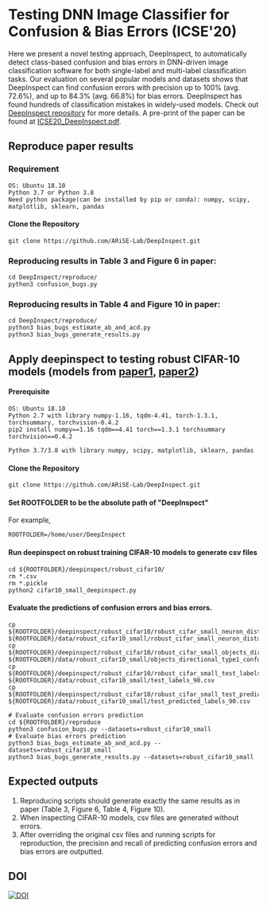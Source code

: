 # Testing DNN Image Classifier for Confusion & Bias Errors  (ICSE'20)

Here we present a novel testing approach, DeepInspect, to automatically detect class-based confusion and bias errors in DNN-driven image classification software for both single-label and multi-label classification tasks. Our evaluation on several popular models and datasets shows that DeepInspect can find confusion errors with precision up to 100% (avg. 72.6%), and up to 84.3% (avg. 66.8%) for bias errors. DeepInspect has found hundreds of classification mistakes in widely-used models. 
Check out [DeepInspect repository](https://github.com/ARiSE-Lab/DeepInspect) for more details. A pre-print of the paper can be found at [ICSE20_DeepInspect.pdf](https://yuchi1989.github.io/papers/ICSE20_DeepInspect.pdf). 

## Reproduce paper results

### Requirement
```
OS: Ubuntu 18.10   
Python 3.7 or Python 3.8   
Need python package(can be installed by pip or conda): numpy, scipy, matplotlib, sklearn, pandas   
```
#### Clone the Repository
```
git clone https://github.com/ARiSE-Lab/DeepInspect.git
```
### Reproducing results in Table 3 and Figure 6 in paper:  
```
cd DeepInspect/reproduce/
python3 confusion_bugs.py
```

### Reproducing results in Table 4 and Figure 10 in paper:
```
cd DeepInspect/reproduce/
python3 bias_bugs_estimate_ab_and_acd.py
python3 bias_bugs_generate_results.py
```


## Apply deepinspect to testing robust CIFAR-10 models (models from [paper1](http://papers.nips.cc/paper/8060-scaling-provable-adversarial-defenses.pdf), [paper2](https://arxiv.org/abs/1811.02625))

#### Prerequisite
```
OS: Ubuntu 18.10  
Python 2.7 with library numpy-1.16, tqdm-4.41, torch-1.3.1, torchsummary, torchvision-0.4.2  
pip2 install numpy==1.16 tqdm==4.41 torch==1.3.1 torchsummary torchvision==0.4.2  

Python 3.7/3.8 with library numpy, scipy, matplotlib, sklearn, pandas
```
#### Clone the Repository
```
git clone https://github.com/ARiSE-Lab/DeepInspect.git
```

#### Set ROOTFOLDER to be the absolute path of "DeepInspect"
For example, 
```
ROOTFOLDER=/home/user/DeepInspect
```
#### Run deepinspect on robust training CIFAR-10 models to generate csv files
```
cd ${ROOTFOLDER}/deepinspect/robust_cifar10/
rm *.csv
rm *.pickle
python2 cifar10_small_deepinspect.py
```
#### Evaluate the predictions of confusion errors and bias errors.
```
cp ${ROOTFOLDER}/deepinspect/robust_cifar10/robust_cifar_small_neuron_distance_from_predicted_labels_test_90_0.5.csv ${ROOTFOLDER}/data/robust_cifar10_small/robust_cifar_small_neuron_distance_from_predicted_labels_test_90.csv
cp ${ROOTFOLDER}/deepinspect/robust_cifar10/robust_cifar_small_objects_directional_type1_confusion_test_90.csv ${ROOTFOLDER}/data/robust_cifar10_small/objects_directional_type1_confusion_test_90.csv
cp ${ROOTFOLDER}/deepinspect/robust_cifar10/robust_cifar_small_test_labels_90.csv ${ROOTFOLDER}/data/robust_cifar10_small/test_labels_90.csv
cp ${ROOTFOLDER}/deepinspect/robust_cifar10/robust_cifar_small_test_predicted_labels_90.csv ${ROOTFOLDER}/data/robust_cifar10_small/test_predicted_labels_90.csv

# Evaluate confusion errors prediction
cd ${ROOTFOLDER}/reproduce
python3 confusion_bugs.py --datasets=robust_cifar10_small
# Evaluate bias errors prediction
python3 bias_bugs_estimate_ab_and_acd.py --datasets=robust_cifar10_small
python3 bias_bugs_generate_results.py --datasets=robust_cifar10_small
```
## Expected outputs
1. Reproducing scripts should generate exactly the same results as in paper (Table 3, Figure 6, Table 4, Figure 10).
2. When inspecting CIFAR-10 models, csv files are generated without errors.  
3. After overriding the original csv files and running scripts for reproduction, the precision and recall of predicting confusion errors and bias errors are outputted.

## DOI
[![DOI](https://zenodo.org/badge/227184732.svg)](https://zenodo.org/badge/latestdoi/227184732)